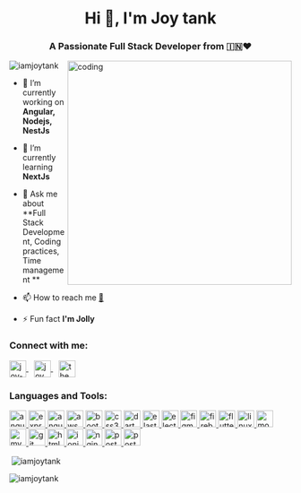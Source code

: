 <h1 align="center">Hi 👋, I'm Joy tank</h1>
<h3 align="center">A Passionate Full Stack Developer from 🇮🇳❤</h3>
<img align="right" alt="coding" width="400" src="https://miro.medium.com/max/720/0*7Q3yvSIv_t0ioJ-Z.gif">

<p align="left"> <img src="https://komarev.com/ghpvc/?username=iamjoytank&label=Profile%20views&color=0e75b6&style=flat" alt="iamjoytank" /> </p>

- 🔭 I’m currently working on **Angular, Nodejs, NestJs**

- 🌱 I’m currently learning **NextJs**

- 💬 Ask me about **Full Stack Development, Coding practices, Time management **

- 📫 How to reach me <a href="mailto:joytank531997@gmail.com">📧</a>

- ⚡ Fun fact **I'm Jolly**

<h3 align="left">Connect with me:</h3>
<p align="left">
	<a href="https://linkedin.com/in/joy-tank-a8844b161" target="blank">
		<img align="center" src="https://cdn-icons-png.flaticon.com/512/174/174857.png" alt="joy-tank-a8844b161"
			height="30" width="30" />
	</a>
	<a href="https://www.facebook.com/joy.tank/" target="blank" style="padding:0px 10px">
		<img align="center" src="https://upload.wikimedia.org/wikipedia/commons/b/b8/2021_Facebook_icon.svg"
			alt="joy tank" height="30" width="30" />
	</a>
	<a href="https://instagram.com/the__whizkid" target="blank">
		<img align="center" src="https://upload.wikimedia.org/wikipedia/commons/5/58/Instagram-Icon.png"
			alt="the__whizkid" height="30" width="30" />
	</a>
</p>

<h3 align="left">Languages and Tools:</h3>
<p align="left">
	<a href="https://angular.io" target="_blank" rel="noreferrer">
		<img src="https://angular.io/assets/images/logos/angular/angular.svg" alt="angular" width="30" height="30" />
	</a>
	<a href="https://nodejs.org/en" target="_blank" rel="noreferrer">
		<img src="https://upload.wikimedia.org/wikipedia/commons/d/d9/Node.js_logo.svg" alt="express" width="30"
			height="30" />
	</a>	
	<a href="https://nextjs.org" target="_blank" rel="noreferrer">
		<img src="https://nextjs.org/favicon.ico" alt="angular" width="30" height="30" />
	</a>
	<a href="https://aws.amazon.com" target="_blank" rel="noreferrer">
		<img src="https://logos-world.net/wp-content/uploads/2021/08/Amazon-Web-Services-AWS-Logo.png" alt="aws"
			width="30" height="30" />
	</a>
	<a href="https://getbootstrap.com" target="_blank" rel="noreferrer">
		<img src="https://upload.wikimedia.org/wikipedia/commons/b/b2/Bootstrap_logo.svg" alt="bootstrap" width="30"
			height="30" />
	</a>
	<a href="https://www.w3schools.com/css/" target="_blank" rel="noreferrer">
		<img src="https://upload.wikimedia.org/wikipedia/commons/d/d5/CSS3_logo_and_wordmark.svg" alt="css3" width="30"
			height="30" />
	</a>
	<a href="https://dart.dev" target="_blank" rel="noreferrer">
		<img src="https://upload.wikimedia.org/wikipedia/commons/9/91/Dart-logo-icon.svg" alt="dart" width="30"
			height="30" />
	</a>
	<a href="https://www.elastic.co" target="_blank" rel="noreferrer">
		<img src="https://www.vectorlogo.zone/logos/elastic/elastic-icon.svg" alt="elasticsearch" width="30"
			height="30" />
	</a>
	<a href="https://www.electronjs.org" target="_blank" rel="noreferrer">
		<img src="https://upload.wikimedia.org/wikipedia/commons/9/91/Electron_Software_Framework_Logo.svg"
			alt="electron" width="30" height="30" />
	</a>
	<a href="https://www.figma.com/" target="_blank" rel="noreferrer">
		<img src="https://www.vectorlogo.zone/logos/figma/figma-icon.svg" alt="figma" width="30" height="30" />
	</a>
	<a href="https://firebase.google.com/" target="_blank" rel="noreferrer">
		<img src="https://www.vectorlogo.zone/logos/firebase/firebase-icon.svg" alt="firebase" width="30" height="30" />
	</a> <a href="https://flutter.dev" target="_blank" rel="noreferrer">
		<img src="https://www.vectorlogo.zone/logos/flutterio/flutterio-icon.svg" alt="flutter" width="30"
			height="30" />
	</a>
	<a href="https://www.linux.org/" target="_blank" rel="noreferrer">
		<img src="https://upload.wikimedia.org/wikipedia/commons/a/af/Tux.png" alt="linux" width="30" height="30" />
	</a>
	<a href="https://www.mongodb.com/" target="_blank" rel="noreferrer">
		<img src="https://upload.wikimedia.org/wikipedia/commons/9/93/MongoDB_Logo.svg" alt="mongodb" width="30"
			height="30" />
	</a>
	<a href="https://www.mysql.com/" target="_blank" rel="noreferrer">
		<img src="https://upload.wikimedia.org/wikipedia/en/thumb/d/dd/MySQL_logo.svg/1024px-MySQL_logo.svg.png"
			alt="mysql" width="30" height="30" />
	</a>
	<a href="https://git-scm.com/" target="_blank" rel="noreferrer">
		<img src="https://www.vectorlogo.zone/logos/git-scm/git-scm-icon.svg" alt="git" width="30" height="30" />
	</a>
	<a href="https://www.w3.org/html/" target="_blank" rel="noreferrer">
		<img src="https://cdn-icons-png.flaticon.com/512/5968/5968267.png" alt="html5" width="30" height="30" />
	</a>
	<a href="https://ionicframework.com" target="_blank" rel="noreferrer">
		<img src="https://ionicacademy.com/wp-content/uploads/2020/02/ionic-Logo.svg" alt="ionic" width="30"
			height="30" />
	</a>
	<a href="https://www.nginx.com" target="_blank" rel="noreferrer">
		<img src="https://upload.wikimedia.org/wikipedia/commons/thumb/c/c5/Nginx_logo.svg/1920px-Nginx_logo.svg.png"
			alt="nginx" width="30" height="30" />
	</a>
	<a href="https://www.postgresql.org" target="_blank" rel="noreferrer">
		<img src="https://wiki.postgresql.org/images/a/a4/PostgreSQL_logo.3colors.svg" alt="postgresql" width="30"
			height="30" />
	</a>
	<a href="https://postman.com" target="_blank" rel="noreferrer">
		<img src="https://www.vectorlogo.zone/logos/getpostman/getpostman-icon.svg" alt="postman" width="30"
			height="30" />
	</a>
</p>

<p>&nbsp;<img align="center"
		src="https://github-readme-stats.vercel.app/api?username=iamjoytank&show_icons=true&locale=en"
		alt="iamjoytank" />
</p>

<p><img align="center" src="https://github-readme-streak-stats.herokuapp.com/?user=iamjoytank&" alt="iamjoytank" /></p>
